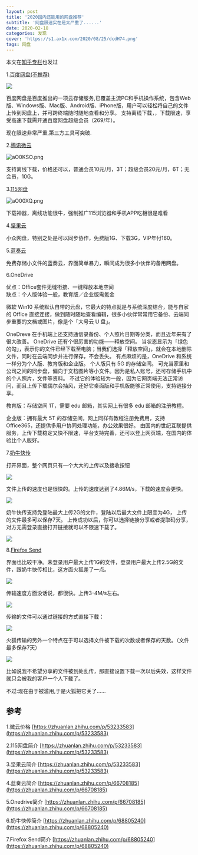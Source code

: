 ```yaml
---
layout: post
title: '2020国内还能用的网盘推荐'
subtitle: '网盘限速实在是太严重了......'
date: 2020-02-18
categories: 发现
cover: 'https://s1.ax1x.com/2020/08/25/dcdH74.png'
tags: 网盘
---
```


本文在[知乎专栏](https://zhuanlan.zhihu.com/p/107343480)也发过


1.[百度网盘(不推荐)](https://pan.baidu.com/)

![](https://s1.ax1x.com/2020/08/11/aO0eFx.png)

百度网盘是百度推出的一项云存储服务,已覆盖主流PC和手机操作系统，包含Web版、Windows版、Mac版、Android版、iPhone版，用户可以轻松将自己的文件上传到网盘上，并可跨终端随时随地查看和分享。 支持离线下载，，下载限速，享受高速下载需开通百度网盘超级会员（269/年）。

现在限速非常严重,第三方工具可突破.

2.[腾讯微云](https://www.weiyun.com/)

![aO0KSO.png](https://s1.ax1x.com/2020/08/11/aO0KSO.png)

支持离线下载，价格还可以，普通会员10元/月，3T；超级会员20元/月，6T；无会员，10G。


3.[115网盘](https://115.com/)

![aO00XQ.png](https://s1.ax1x.com/2020/08/11/aO00XQ.png)

下载神器，离线功能很牛，强制推广115浏览器和手机APP吃相很是难看

4.[坚果云](https://www.jianguoyun.com/)

小众网盘，特别之处是可以同步协作，免费版1G、下载3G，VIP年付160。

5.[蓝奏云](https://www.lanzou.com/)

免费存储小文件的蓝奏云，界面简单暴力，瞬间成为很多小伙伴的备用网盘。

6.OneDrive

优点：Office套件无缝衔接、一键释放本地空间   
缺点：个人版体验一般，教育版／企业版需氪金 

微软 Win10 系统默认自带的云盘，它最大的特点就是与系统深度结合，能与自家的 Office 直接连接，做到随时随地查看编辑，很多小伙伴常常用它备份、云端同步重要的文档或图片，像是个「大号云 U 盘」。

 OneDreve 在手机端上还支持通信录备份、个人照片日期等分类，而且近年来有了很大改善。 OneDrive 还有个很厉害的功能——释放空间。 当状态显示为「绿色的勾」，表示你的文件已经下载至电脑；当我们选择「释放空间」，就会在本地删除文件，同时在云端同步并进行保存，不会丢失。 有点麻烦的是，OneDrive 和系统一样分为个人版、教育版和企业版。 个人版只有 5G 的存储空间。 可充当家里和公司之间的同步盘，偏向于文档图片等小文件。因为是私人账号，还可存储手机中的个人照片，文件等资料。 不过它的体验较为一般，因为它网页端无法正常访问，而且上传下载偶尔会抽风，还好它桌面版和手机版能够正常使用，支持链接分享。

教育版：存储空间 1T，需要 edu 邮箱，其实网上有很多 edu 邮箱的注册教程。

企业版：拥有最大 5T 的存储空间，网上同样有教程注册免费用，支持 Office365，还提供多用户协同处理功能，办公效果很好。 由国内的世纪互联提供服务，上传下载稳定又快不限速，平台支持完善，还可以登上网页端，在国内的体验比个人版好。


7.[奶牛快传](https://cowtransfer.com/)

打开界面，整个网页只有一个大大的上传以及接收按钮

![](https://s1.ax1x.com/2020/08/11/aOw4ot.jpg)

文件上传的速度也是很快的。上传的速度达到了4.86M/s，下载的速度会更快。

![](https://s1.ax1x.com/2020/08/11/aOwbQg.jpg)

奶牛快传支持免登陆最大上传2G的文件，登陆以后最大文件上限变为4G， 上传的文件最多可以保存7天。 上传成功以后，你可以选择链接分享或者提取码分享，对方无需登录直接打开链接就可以不限速下载了。

![](https://s1.ax1x.com/2020/08/11/aOwLLj.jpg)

8.[Firefox Send](https://send.firefox.com/)

界面也比较干净。未登录用户最大上传1G的文件，登录用户最大上传2.5G的文件，跟奶牛快传相比，这方面火狐差了一点。

![](https://s1.ax1x.com/2020/08/11/aOwvoq.jpg)

传输速度方面没话说，都很快。上传3-4M/s左右。

![](https://s1.ax1x.com/2020/08/11/aO0SYV.jpg)

传输的文件可以通过链接的方式直接下载：

![](https://s1.ax1x.com/2020/08/11/aO0iy4.jpg)

火狐传输的另外一个特点在于可以选择文件被下载的次数或者保存的天数。（文件最多保存7天）

![](https://s1.ax1x.com/2020/08/11/aO0Am9.jpg)

比如说我不希望分享的文件被到处乱传，那直接设置下载一次以后失效，这样文件就只会被我的客户一个人下载了。

不过:现在由于被滥用,于是火狐把它关了......

## 参考

1.微云价格 [https://zhuanlan.zhihu.com/p/53233583](https://zhuanlan.zhihu.com/p/53233583)

2.115网盘简介 [https://zhuanlan.zhihu.com/p/53233583](https://zhuanlan.zhihu.com/p/53233583)

3.坚果云简介 [https://zhuanlan.zhihu.com/p/53233583](https://zhuanlan.zhihu.com/p/53233583)

4.蓝奏云简介 [https://zhuanlan.zhihu.com/p/66708185](https://zhuanlan.zhihu.com/p/66708185)

5.Onedrive简介 [https://zhuanlan.zhihu.com/p/66708185](https://zhuanlan.zhihu.com/p/66708185)

6.奶牛快传简介 [https://zhuanlan.zhihu.com/p/68805240](https://zhuanlan.zhihu.com/p/68805240)

7.Firefox Send简介 [https://zhuanlan.zhihu.com/p/68805240](https://zhuanlan.zhihu.com/p/68805240)
